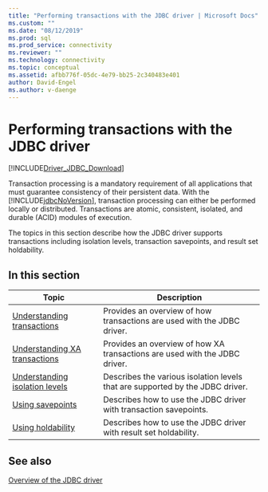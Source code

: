 ```yaml
---
title: "Performing transactions with the JDBC driver | Microsoft Docs"
ms.custom: ""
ms.date: "08/12/2019"
ms.prod: sql
ms.prod_service: connectivity
ms.reviewer: ""
ms.technology: connectivity
ms.topic: conceptual
ms.assetid: afbb776f-05dc-4e79-bb25-2c340483e401
author: David-Engel
ms.author: v-daenge
---
```

# Performing transactions with the JDBC driver
[!INCLUDE[Driver_JDBC_Download](../../includes/driver_jdbc_download.md)]

  Transaction processing is a mandatory requirement of all applications that must guarantee consistency of their persistent data. With the [!INCLUDE[jdbcNoVersion](../../includes/jdbcnoversion_md.md)], transaction processing can either be performed locally or distributed. Transactions are atomic, consistent, isolated, and durable (ACID) modules of execution.  
  
 The topics in this section describe how the JDBC driver supports transactions including isolation levels, transaction savepoints, and result set holdability.  
  
## In this section  
  
|Topic|Description|  
|-----------|-----------------|  
|[Understanding transactions](../../connect/jdbc/understanding-transactions.md)|Provides an overview of how transactions are used with the JDBC driver.|  
|[Understanding XA transactions](../../connect/jdbc/understanding-xa-transactions.md)|Provides an overview of how XA transactions are used with the JDBC driver.|  
|[Understanding isolation levels](../../connect/jdbc/understanding-isolation-levels.md)|Describes the various isolation levels that are supported by the JDBC driver.|  
|[Using savepoints](../../connect/jdbc/using-savepoints.md)|Describes how to use the JDBC driver with transaction savepoints.|  
|[Using holdability](../../connect/jdbc/using-holdability.md)|Describes how to use the JDBC driver with result set holdability.|  
  
## See also  
 [Overview of the JDBC driver](../../connect/jdbc/overview-of-the-jdbc-driver.md)  
  
  
